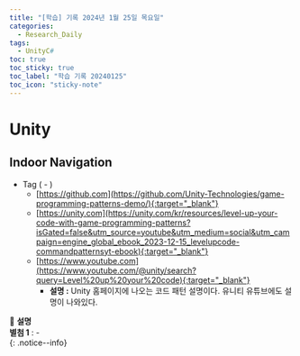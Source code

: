 ```yaml
---
title: "[학습] 기록 2024년 1월 25일 목요일"
categories:
  - Research_Daily
tags:
  - UnityC#
toc: true
toc_sticky: true
toc_label: "학습 기록 20240125"
toc_icon: "sticky-note"
---
```


# Unity

## Indoor Navigation 
* Tag ( - )
  - [https://github.com](https://github.com/Unity-Technologies/game-programming-patterns-demo/){:target="_blank"}
  - [https://unity.com](https://unity.com/kr/resources/level-up-your-code-with-game-programming-patterns?isGated=false&utm_source=youtube&utm_medium=social&utm_campaign=engine_global_ebook_2023-12-15_levelupcode-commandpatternsyt-ebook){:target="_blank"}
  - [https://www.youtube.com](https://www.youtube.com/@unity/search?query=Level%20up%20your%20code){:target="_blank"}
    + **설명 :** Unity 홈페이지에 나오는 코드 패턴 설명이다. 유니티 유튜브에도 설명이 나와있다.

  

📌 **설명** <br>
**별첨 1** : - <br>
{: .notice--info}